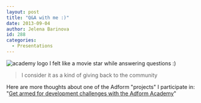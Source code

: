 ```yaml
---
layout: post
title: "Q&A with me :)"
date: 2013-09-04
author: Jelena Barinova
id: 288
categories:
  - Presentations
---
```


<img src="{{ site.baseurl }}/img/post_img/academy.png" alt="academy logo" class="right" />
I felt like a movie star while answering questions :)

> I consider it as a kind of giving back to the community

Here are more thoughts about one of the Adform "projects" I participate in: "[Get armed for development challenges with the Adform Academy](http://blog.adform.com/adform/get-armed-for-development-challenges-with-the-adform-academy/)"